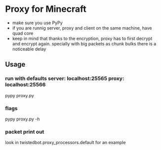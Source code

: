Proxy for Minecraft
===================

- make sure you use PyPy
- if you are runnig server, proxy and client on the same machine, have quad core
- keep in mind that thanks to the encryption, proxy has to first decrypt and encrypt again. specially with big packets as chunk bulks there is a noticeable delay


Usage
-----
### run with defaults server: localhost:25565 proxy: localhost:25566
pypy proxy.py

### flags
pypy proxy.py -h

### packet print out
look in twistedbot.proxy_processors.default for an example





